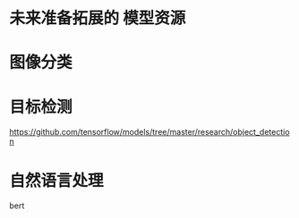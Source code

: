 # 未来准备拓展的 模型资源

# 图像分类

# 目标检测

https://github.com/tensorflow/models/tree/master/research/object_detection

# 自然语言处理

bert
